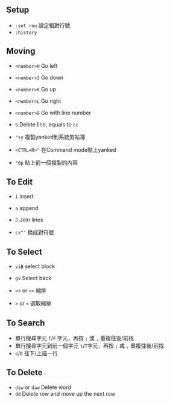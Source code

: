 ## Setup

- `:set rnu` 設定相對行號
- `:history`

## Moving

- `<number>H` Go left
- `<number>J` Go down
- `<number>K` Go up 
- `<number>L` Go right
- `<number>G` Go with line number


- `S` Delete line, equals to `cc`


- `"+y` 複製yanked到系統剪貼簿  
- `<CTRL+R>"` 在Command mode貼上yanked  
- `"0p` 貼上前一個複製的內容 



## To Edit

- `i` insert
- `a` append
- `J` Join lines

- `cs"'` 換成對符號


## To Select

- `viB` select block
- `gv` Select back

- `>>` or `<<` 縮排
- `>` or `<` 選取縮排


## To Search


- 單行搜尋字元  `f`/`F` 字元，再按 `;` 或 `,` 重複往後/前找
- 單行搜尋字元到前一個字元  `t`/`T`字元，再按 `;` 或 `,` 重複往後/前找
-  `o`/`O` 往下/上插一行 


## To Delete

- `diw` or `daw` Delete word 
- `dd` Delete row and move up the next row






